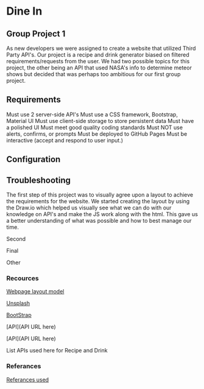 # Dine In


## Group Project 1

As new developers we were assigned to create a website that utilized Third Party API's.
Our project is a recipe and drink generator biased on filtered requirements/requests from the user. 
We had two possible topics for this project, the other being an API that used NASA's info to determine meteor shows but decided that was perhaps too ambitious for our first group project. 

## Requirements

<!-- ----------------------- -->
Must use 2 server-side API's
Must use a CSS framework, Bootstrap, Material UI
Must use client-side storage to store persistent data
Must have a polished UI
Must meet good quality coding standards
Must NOT use alerts, confirms, or prompts
Must be deployed to GitHub Pages
Must be interactive (accept and respond to user input.)

## Configuration

<!-- ----------------------- -->



## Troubleshooting

<!-- ----------------------- -->
The first step of this project was to visually agree upon a layout to achieve the requirements for the website.
We started creating the layout by using the Draw.io which helped us visually see what we can do with our knowledge
on API's and make the JS work along with the html. This gave us a better understanding of what was possible and how to best manage our time.



Second


Final


Other


### Recources

<!-- ----------------------- -->
[Webpage layout model](https://drive.google.com/file/d/1o9OZspW0OA-BawXNvo9zb7Yx2sYju6eq/view?usp=sharing)

[Unsplash](https://unsplash.com/s/photos/food)

[BootStrap](https://getbootstrap.com/)

[API](API URL here)

[API](API URL here)

List APIs used here for Recipe and Drink


### Referances

<!-- ----------------------- -->
[Referances used](https://www.elated.com/res/File/articles/development/javascript/jquery/elegant-sliding-image-gallery-with-jquery/)
